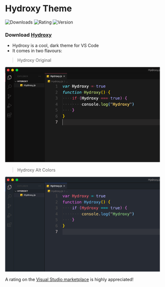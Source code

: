 # Hydroxy Theme

![Downloads](https://vsmarketplacebadge.apphb.com/downloads/VirejDasani.hydroxy.svg)
![Rating](https://vsmarketplacebadge.apphb.com/rating-star/VirejDasani.hydroxy.svg)
![Version](https://vsmarketplacebadge.apphb.com/version/VirejDasani.hydroxy.svg)

### Download [Hydroxy](https://marketplace.visualstudio.com/items?itemName=VirejDasani.hydroxy)

- Hydroxy is a cool, dark theme for VS Code
- It comes in two flavours:

> Hydroxy Original
> 
![This is Hydroxy Theme](./assets/hydroxy.png)

> Hydroxy Alt Colors
> 
![This is Hydroxy Alt Theme](./assets/hydroxyAlt.png)

A rating on the [Visual Studio marketplace](https://marketplace.visualstudio.com/items?itemName=VirejDasani.hydroxy) is highly appreciated!
